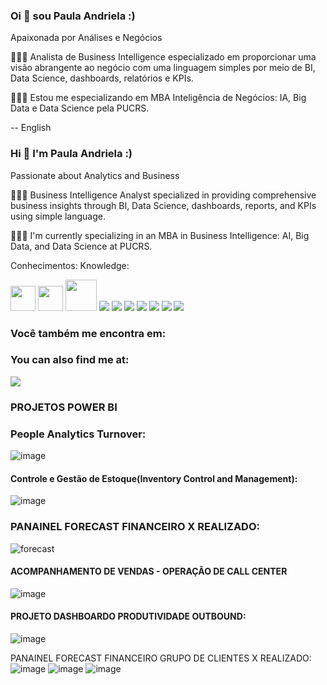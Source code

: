 ### Oi 👋 sou Paula Andriela  :)
Apaixonada por Análises e Negócios 

👩🏻‍💻 Analista de Business Intelligence especializado em proporcionar uma visão abrangente ao negócio com uma linguagem simples por meio de BI, Data Science, dashboards, relatórios e KPIs.

👩🏻‍🎓 Estou me especializando em MBA Inteligência de Negócios: IA, Big Data e Data Science pela PUCRS.

--
English

### Hi 👋 I'm Paula Andriela :)
Passionate about Analytics and Business

👩🏻‍💻 Business Intelligence Analyst specialized in providing comprehensive business insights through BI, Data Science, dashboards, reports, and KPIs using simple language.

👩🏻‍🎓 I'm currently specializing in an MBA in Business Intelligence: AI, Big Data, and Data Science at PUCRS.

Conhecimentos:
Knowledge:
<div display = "inline">
 <img height="40" width="40" src="https://cdn.jsdelivr.net/gh/devicons/devicon@latest/icons/figma/figma-original.svg" />
            

  <img height="40" width="40" src="https://cdn.jsdelivr.net/gh/devicons/devicon@latest/icons/amazonwebservices/amazonwebservices-plain-wordmark.svg" />
 


  <img height="50" width="50" src="https://cdn.jsdelivr.net/gh/devicons/devicon@latest/icons/python/python-plain-wordmark.svg" />

   <img src="https://img.shields.io/badge/mysql-%2300f.svg?style=for-the-badge&logo=mysql&logoColor=white">
   <img src=" https://img.shields.io/badge/pandas-%23150458.svg?style=for-the-badge&logo=pandas&logoColor=white">
   <img src="https://img.shields.io/badge/power_bi-F2C811?style=for-the-badge&logo=powerbi&logoColor=black">
   <img src="https://img.shields.io/badge/google_bigquery-4285F4?style=for-the-badge&logo=google-cloud&logoColor=white">
   <img src="https://img.shields.io/badge/Looker-189AB4?style=for-the-badge&logo=looker&logoColor=white">
   <img src="https://img.shields.io/badge/Visual_Studio_Code-007ACC?style=for-the-badge&logo=visual-studio-code&logoColor=white">
   <img src="https://img.shields.io/badge/Excel-217346?style=for-the-badge&logo=microsoft-excel&logoColor=white">

   


  </div>


 
 ### Você também me encontra em:
 ### You can also find me at:
 
 
 <a href="https://www.linkedin.com/in/paula-andriela-luz-077713a7"> 
 <img src="https://img.shields.io/badge/linkedin-%230077B5.svg?style=for-the-badge&logo=linkedin&logoColor=white" /> 
 </a>
 
### PROJETOS POWER BI

### People Analytics Turnover:

![image](https://github.com/PaulaAndriela/PaulaAndriela/assets/161093814/e7ced362-a25d-417a-bb45-858152be23c4)


#### Controle e Gestão de Estoque(Inventory Control and Management):
![image](https://github.com/PaulaAndriela/PaulaAndriela/assets/161093814/fcf34afb-1be0-4417-a9f1-c7c56a9df65c)


### PANAINEL FORECAST FINANCEIRO X REALIZADO:
![forecast](https://github.com/PaulaAndriela/PaulaAndriela/assets/161093814/d89ed5f8-fce9-4305-acb6-0cb3ac4ed736)



#### ACOMPANHAMENTO DE VENDAS - OPERAÇÃO DE CALL CENTER

![image](https://github.com/PaulaAndriela/PaulaAndriela/assets/161093814/e6e243be-cdcb-42cb-a394-93713d84d13c)

#### PROJETO DASHBOARDO PRODUTIVIDADE OUTBOUND:
![image](https://github.com/PaulaAndriela/PaulaAndriela/assets/161093814/85ca24e5-f27d-4167-a71b-4e00100dbb05)



PANAINEL FORECAST FINANCEIRO GRUPO DE CLIENTES X REALIZADO:
![image](https://github.com/PaulaAndriela/PaulaAndriela/assets/161093814/282d97b8-0d52-4edb-8997-8d20470b06af)
![image](https://github.com/PaulaAndriela/PaulaAndriela/assets/161093814/77103208-806e-4989-836c-3f7efdf7b004)
![image](https://github.com/PaulaAndriela/PaulaAndriela/assets/161093814/30ecf21d-1751-4f82-8c60-bf5c456fe5fc)





